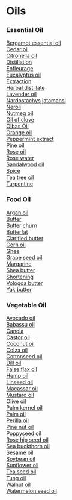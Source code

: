 # Oils
### Essential Oil
[Bergamot essential oil](https://en.wikipedia.org/wiki/Bergamot_essential_oil)<br>
[Cedar oil](https://en.wikipedia.org/wiki/Cedar_oil)<br>
[Citronella oil](https://en.wikipedia.org/wiki/Citronella_oil)<br>
[Distillation](https://en.wikipedia.org/wiki/Distillation)<br>
[Enfleurage](https://en.wikipedia.org/wiki/Enfleurage)<br>
[Eucalyptus oil](https://en.wikipedia.org/wiki/Eucalyptus_oil)<br>
[Extraction](https://en.wikipedia.org/wiki/Extraction_(chemistry))<br>
[Herbal distillate](https://en.wikipedia.org/wiki/Herbal_distillate)<br>
[Lavender oil](https://en.wikipedia.org/wiki/Lavender_oil)<br>
[Nardostachys jatamansi](https://en.wikipedia.org/wiki/Nardostachys_jatamansi)<br>
[Neroli](https://en.wikipedia.org/wiki/Neroli)<br>
[Nutmeg oil](https://en.wikipedia.org/wiki/Nutmeg_oil)<br>
[Oil of clove](https://en.wikipedia.org/wiki/Oil_of_clove)<br>
[Olbas Oil](https://en.wikipedia.org/wiki/Olbas_Oil)<br>
[Orange oil](https://en.wikipedia.org/wiki/Orange_oil)<br>
[Peppermint extract](https://en.wikipedia.org/wiki/Peppermint_extract)<br>
[Pine oil](https://en.wikipedia.org/wiki/Pine_oil)<br>
[Rose oil](https://en.wikipedia.org/wiki/Rose_oil)<br>
[Rose water](https://en.wikipedia.org/wiki/Rose_water)<br>
[Sandalwood oil](https://en.wikipedia.org/wiki/Sandalwood_oil)<br>
[Spice](https://en.wikipedia.org/wiki/Spice)<br>
[Tea tree oil](https://en.wikipedia.org/wiki/Tea_tree_oil)<br>
[Turpentine](https://en.wikipedia.org/wiki/Turpentine)<br>
### Food Oil
[Argan oil](https://en.wikipedia.org/wiki/Argan_oil)<br>
[Butter](https://en.wikipedia.org/wiki/Butter)<br>
[Butter churn](https://en.wikipedia.org/wiki/Butter_churn)<br>
[Butterfat](https://en.wikipedia.org/wiki/Butterfat)<br>
[Clarified butter](https://en.wikipedia.org/wiki/Clarified_butter)<br>
[Corn oil](https://en.wikipedia.org/wiki/Corn_oil)<br>
[Ghee](https://en.wikipedia.org/wiki/Ghee)<br>
[Grape seed oil](https://en.wikipedia.org/wiki/Grape_seed_oil)<br>
[Margarine](https://en.wikipedia.org/wiki/Margarine)<br>
[Shea butter](https://en.wikipedia.org/wiki/Shea_butter)<br>
[Shortening](https://en.wikipedia.org/wiki/Shortening)<br>
[Vologda butter](https://en.wikipedia.org/wiki/Vologda_butter)<br>
[Yak butter](https://en.wikipedia.org/wiki/Yak_butter)<br>
### Vegetable Oil
[Avocado oil](https://en.wikipedia.org/wiki/Avocado_oil)<br>
[Babassu oil](https://en.wikipedia.org/wiki/Babassu_oil)<br>
[Canola](https://en.wikipedia.org/wiki/Canola)<br>
[Castor oil](https://en.wikipedia.org/wiki/Castor_oil)<br>
[Coconut oil](https://en.wikipedia.org/wiki/Coconut_oil)<br>
[Colza oil](https://en.wikipedia.org/wiki/Colza_oil)<br>
[Cottonseed oil](https://en.wikipedia.org/wiki/Cottonseed_oil)<br>
[Dill oil](https://en.wikipedia.org/wiki/Dill_oil)<br>
[False flax oil](https://en.wikipedia.org/wiki/False_flax_oil)<br>
[Hemp oil](https://en.wikipedia.org/wiki/Hemp_oil)<br>
[Linseed oil](https://en.wikipedia.org/wiki/Linseed_oil)<br>
[Macassar oil](https://en.wikipedia.org/wiki/Macassar_oil)<br>
[Mustard oil](https://en.wikipedia.org/wiki/Mustard_oil)<br>
[Olive oil](https://en.wikipedia.org/wiki/Olive_oil)<br>
[Palm kernel oil](https://en.wikipedia.org/wiki/Palm_kernel_oil)<br>
[Palm oil](https://en.wikipedia.org/wiki/Palm_oil)<br>
[Perilla oil](https://en.wikipedia.org/wiki/Perilla_oil)<br>
[Pine nut oil](https://en.wikipedia.org/wiki/Pine_nut_oil)<br>
[Poppyseed oil](https://en.wikipedia.org/wiki/Poppyseed_oil)<br>
[Rose hip seed oil](https://en.wikipedia.org/wiki/Rose_hip_seed_oil)<br>
[Sea buckthorn oil](https://en.wikipedia.org/wiki/Sea_buckthorn_oil)<br>
[Sesame oil](https://en.wikipedia.org/wiki/Sesame_oil)<br>
[Soybean oil](https://en.wikipedia.org/wiki/Soybean_oil)<br>
[Sunflower oil](https://en.wikipedia.org/wiki/Sunflower_oil)<br>
[Tea seed oil](https://en.wikipedia.org/wiki/Tea_seed_oil)<br>
[Tung oil](https://en.wikipedia.org/wiki/Tung_oil)<br>
[Walnut oil](https://en.wikipedia.org/wiki/Walnut_oil)<br>
[Watermelon seed oil](https://en.wikipedia.org/wiki/Watermelon_seed_oil)<br>
